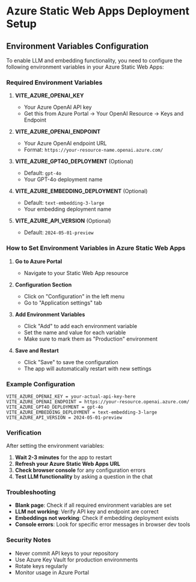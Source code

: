 # Azure Static Web Apps Deployment Setup

## Environment Variables Configuration

To enable LLM and embedding functionality, you need to configure the following environment variables in your Azure Static Web Apps:

### Required Environment Variables

1. **VITE_AZURE_OPENAI_KEY**
   - Your Azure OpenAI API key
   - Get this from Azure Portal → Your OpenAI Resource → Keys and Endpoint

2. **VITE_AZURE_OPENAI_ENDPOINT**
   - Your Azure OpenAI endpoint URL
   - Format: `https://your-resource-name.openai.azure.com/`

3. **VITE_AZURE_GPT4O_DEPLOYMENT** (Optional)
   - Default: `gpt-4o`
   - Your GPT-4o deployment name

4. **VITE_AZURE_EMBEDDING_DEPLOYMENT** (Optional)
   - Default: `text-embedding-3-large`
   - Your embedding deployment name

5. **VITE_AZURE_API_VERSION** (Optional)
   - Default: `2024-05-01-preview`

### How to Set Environment Variables in Azure Static Web Apps

1. **Go to Azure Portal**
   - Navigate to your Static Web App resource

2. **Configuration Section**
   - Click on "Configuration" in the left menu
   - Go to "Application settings" tab

3. **Add Environment Variables**
   - Click "Add" to add each environment variable
   - Set the name and value for each variable
   - Make sure to mark them as "Production" environment

4. **Save and Restart**
   - Click "Save" to save the configuration
   - The app will automatically restart with new settings

### Example Configuration

```
VITE_AZURE_OPENAI_KEY = your-actual-api-key-here
VITE_AZURE_OPENAI_ENDPOINT = https://your-resource.openai.azure.com/
VITE_AZURE_GPT4O_DEPLOYMENT = gpt-4o
VITE_AZURE_EMBEDDING_DEPLOYMENT = text-embedding-3-large
VITE_AZURE_API_VERSION = 2024-05-01-preview
```

### Verification

After setting the environment variables:

1. **Wait 2-3 minutes** for the app to restart
2. **Refresh your Azure Static Web Apps URL**
3. **Check browser console** for any configuration errors
4. **Test LLM functionality** by asking a question in the chat

### Troubleshooting

- **Blank page**: Check if all required environment variables are set
- **LLM not working**: Verify API key and endpoint are correct
- **Embeddings not working**: Check if embedding deployment exists
- **Console errors**: Look for specific error messages in browser dev tools

### Security Notes

- Never commit API keys to your repository
- Use Azure Key Vault for production environments
- Rotate keys regularly
- Monitor usage in Azure Portal

